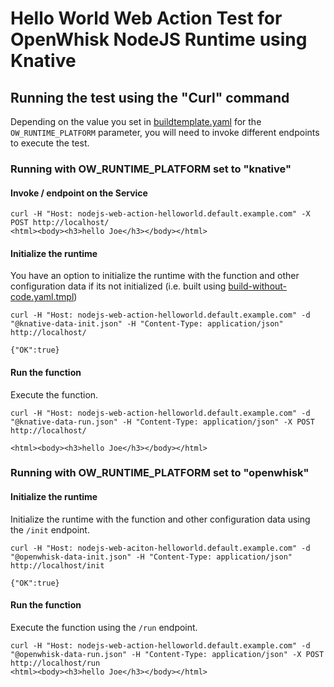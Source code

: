 <!--
#
# Licensed to the Apache Software Foundation (ASF) under one or more
# contributor license agreements.  See the NOTICE file distributed with
# this work for additional information regarding copyright ownership.
# The ASF licenses this file to You under the Apache License, Version 2.0
# (the "License"); you may not use this file except in compliance with
# the License.  You may obtain a copy of the License at
#
#     http://www.apache.org/licenses/LICENSE-2.0
#
# Unless required by applicable law or agreed to in writing, software
# distributed under the License is distributed on an "AS IS" BASIS,
# WITHOUT WARRANTIES OR CONDITIONS OF ANY KIND, either express or implied.
# See the License for the specific language governing permissions and
# limitations under the License.
#
-->

# Hello World Web Action Test for OpenWhisk NodeJS Runtime using Knative

## Running the test using the "Curl" command

Depending on the value you set in [buildtemplate.yaml](../../../../../core/nodejsActionBase/buildtemplate.yaml) for the ```OW_RUNTIME_PLATFORM``` parameter, you will need to invoke different endpoints to execute the test.

### Running with OW_RUNTIME_PLATFORM set to "knative"

#### Invoke / endpoint on the Service

```
curl -H "Host: nodejs-web-action-helloworld.default.example.com" -X POST http://localhost/
<html><body><h3>hello Joe</h3></body></html>
```

#### Initialize the runtime

You have an option to initialize the runtime with the function and other configuration data if its not initialized (i.e. built using [build-without-code.yaml.tmpl](build-without-code.yaml.tmpl))

```
curl -H "Host: nodejs-web-action-helloworld.default.example.com" -d "@knative-data-init.json" -H "Content-Type: application/json" http://localhost/

{"OK":true}
```

#### Run the function

Execute the function.

```
curl -H "Host: nodejs-web-action-helloworld.default.example.com" -d "@knative-data-run.json" -H "Content-Type: application/json" -X POST http://localhost/

<html><body><h3>hello Joe</h3></body></html>
```


### Running with OW_RUNTIME_PLATFORM set to "openwhisk"

#### Initialize the runtime

Initialize the runtime with the function and other configuration data using the ```/init``` endpoint.

```
curl -H "Host: nodejs-web-aciton-helloworld.default.example.com" -d "@openwhisk-data-init.json" -H "Content-Type: application/json" http://localhost/init

{"OK":true}
```

#### Run the function

Execute the function using the ```/run``` endpoint.

```
curl -H "Host: nodejs-web-action-helloworld.default.example.com" -d "@openwhisk-data-run.json" -H "Content-Type: application/json" -X POST http://localhost/run
<html><body><h3>hello Joe</h3></body></html>
```
